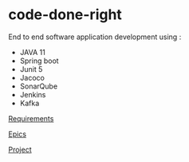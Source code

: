 # code-done-right

End to end software application development using :
<ul>
<li>JAVA 11</li>
<li>Spring boot</li>
<li>Junit 5</li>
<li>Jacoco</li>
<li>SonarQube</li>
<li>Jenkins</li>
<li>Kafka</li>
</ul>

[Requirements](https://github.com/Jasleen1493/code-done-right/docs/requirements.md)

[Epics](https://github.com/Jasleen1493/code-done-right/docs/epics.md)

[Project](https://github.com/Jasleen1493/code-done-right/projects/1)
